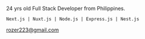 24 yrs old Full Stack Developer from Philippines.

`Next.js | Nuxt.js | Node.js | Express.js | Nest.js`

rozer223@gmail.com
